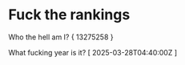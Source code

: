 # Fuck the rankings

Who the hell am I?
{ 13275258 }

What fucking year is it?
[ 2025-03-28T04:40:00Z ]
